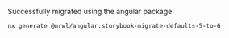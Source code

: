 Successfully migrated using the angular package

```
nx generate @nrwl/angular:storybook-migrate-defaults-5-to-6
```